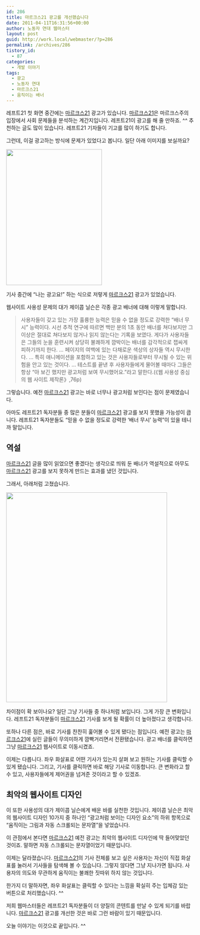 ```yaml
---
id: 286
title: 마르크스21 광고를 개선했습니다
date: 2011-04-11T16:31:56+00:00
author: 노동자 연대 웹마스터
layout: post
guid: http://work.local/webmaster/?p=286
permalink: /archives/286
tistory_id:
  - 87
categories:
  - 개발 이야기
tags:
  - 광고
  - 노동자 연대
  - 마르크스21
  - 움직이는 배너
---
```

레프트21 첫 화면 중간에는 <a href="http://marx21.or.kr" target="_self" title="[http://marx21.or.kr]로 이동합니다.">마르크스21</a> 광고가 있습니다. <a href="http://marx21.or.kr" target="_self" title="[http://marx21.or.kr]로 이동합니다.">마르크스21</a>은 마르크스주의 입장에서 사회 문제들을 분석하는 계간지입니다. 레프트21이 광고를 해 줄 만하죠. ^^ 추천하는 글도 많이 있습니다. 레프트21 기자들이 기고를 많이 하기도 합니다.

그런데, 이걸 광고하는 방식에 문제가 있었다고 봅니다. 일단 아래 이미지를 보실까요?

<img src="http://work.local/webmaster/wp-content/uploads/1/cfile25.uf.18731B3B4DA32A0C433C56.png" class="aligncenter" width="257" height="364" alt="" filename="마르크스21 예전 광고.png" filemime="image/jpeg" />

기사 중간에 “나는 광고요!” 하는 식으로 저렇게 <a href="http://marx21.or.kr" target="_self" title="[http://marx21.or.kr]로 이동합니다.">마르크스21</a> 광고가 있었습니다.

웹사이트 사용성 문제의 대가 제이콥 닐슨은 각종 광고 배너에 대해 이렇게 말합니다.

> 사용자들이 갖고 있는 가장 훌륭한 능력은 믿을 수 없을 정도로 강력한 “배너 무시” 능력이다. 시선 추적 연구에 따르면 백만 분의 1초 동안 배너를 쳐다보지만 그 이상은 절대로 쳐다보지 않거나 읽지 않는다는 기록을 보였다. 게다가 사용자들은 그들의 눈을 훈련시켜 상당히 불쾌하게 깜박이는 배너를 감각적으로 잽싸게 피하기까지 한다. … 페이지의 여백에 있는 다채로운 색상의 상자들 역시 무시한다. … 특히 애니메이션을 포함하고 있는 것은 사용자들로부터 무시될 수 있는 위험을 안고 있는 것이다. … 테스트를 끝낸 후 사용자들에게 물어볼 때마다 그들은 항상 “아 보긴 했지만 광고처럼 보여 무시했어요.”라고 말한다.(《웹 사용성 중심의 웹 사이트 제작론》,76p)&nbsp;

그렇습니다. 예전 <a href="http://marx21.or.kr" target="_self" title="[http://marx21.or.kr]로 이동합니다.">마르크스21</a> 광고는 바로 너무나 광고처럼 보인다는 점이 문제였습니다.

아마도 레프트21 독자분들 중 많은 분들이 <a href="http://marx21.or.kr" target="_self" title="[http://marx21.or.kr]로 이동합니다.">마르크스21</a> 광고를 보지 못했을 가능성이 큽니다. 레프트21 독자분들도 “믿을 수 없을 정도로 강력한 ‘배너 무시’ 능력”이 있을 테니까 말입니다.

## 역설

<a href="http://marx21.or.kr" target="_self" title="[http://marx21.or.kr]로 이동합니다.">마르크스21</a> 글을 많이 읽었으면 좋겠다는 생각으로 띄워 둔 배너가 역설적으로 아무도 <a href="http://marx21.or.kr" target="_self" title="[http://marx21.or.kr]로 이동합니다.">마르크스21</a> 광고를 보지 못하게 만드는 효과를 냈던 것입니다.

그래서, 아래처럼 고쳤습니다.

<img src="http://work.local/webmaster/wp-content/uploads/1/cfile7.uf.186EE4454DA32ABE155317.png" class="aligncenter" width="432" height="562" alt="" filename="마르크스21 새 광고.png" filemime="image/jpeg" />
  
차이점이 확 보이나요? 일단 그냥 기사들 중 하나처럼 보입니다. 그게 가장 큰 변화입니다. 레프트21 독자분들이 <a href="http://marx21.or.kr" target="_self" title="[http://marx21.or.kr]로 이동합니다.">마르크스21</a> 기사를 보게 될 확률이 더 높아졌다고 생각합니다.

또하나 다른 점은, 바로 기사를 찬찬히 훑어볼 수 있게 됐다는 점입니다. 예전 광고는 <a href="http://marx21.or.kr" target="_self" title="[http://marx21.or.kr]로 이동합니다.">마르크스21</a>에 실린 글들이 무의미하게 깜빡거리면서 전환됐습니다. 광고 배너를 클릭하면 그냥 <a href="http://marx21.or.kr" target="_self" title="[http://marx21.or.kr]로 이동합니다.">마르크스21</a> 웹사이트로 이동시켰죠.

이제는 다릅니다. 좌우 화살표로 어떤 기사가 있는지 살펴 보고 원하는 기사를 클릭할 수 있게 됐습니다. 그리고, 기사를 클릭하면 바로 해당 기사로 이동합니다. 큰 변화라고 할 수 있고, 사용자들에게 제어권을 넘겨준 것이라고 할 수 있겠죠.

## 최악의 웹사이트 디자인

이 또한 사용성의 대가 제이콥 닐슨에게 배운 바를 실천한 것입니다. 제이콥 닐슨은 최악의 웹사이트 디자인 10가지 중 하나인 “광고처럼 보이는 디자인 요소”의 하위 항목으로 “움직이는 그림과 자동 스크롤되는 문자열”을 넣었습니다.

이 관점에서 본다면 <a href="http://marx21.or.kr" target="_self" title="[http://marx21.or.kr]로 이동합니다.">마르크스21</a> 예전 광고는 최악의 웹사이트 디자인에 딱 들어맞았던 것이죠. 말하면 자동 스크롤되는 문자열이었기 때문입니다.

이제는 달라졌습니다. <a href="http://marx21.or.kr" target="_self" title="[http://marx21.or.kr]로 이동합니다.">마르크스21</a>의 기사 전체를 보고 싶은 사용자는 자신이 직접 화살표를 눌러서 기사들을 탐색해 볼 수 있습니다. 그렇지 않다면 그냥 지나가면 됩니다. 사용자의 의도와 무관하게 움직이는 불쾌한 짓따위 하지 않는 것입니다.

한가지 더 말하자면, 좌우 화살표는 클릭할 수 있다는 느낌을 확실히 주는 입체감 있는 버튼으로 처리했습니다. ^^

저희 웹마스터들은 레프트21 독자분들이 더 양질의 콘텐트를 만날 수 있게 되기를 바랍니다. <a href="http://marx21.or.kr" target="_self" title="[http://marx21.or.kr]로 이동합니다.">마르크스21</a> 광고를 개선한 것은 바로 그런 바람이 있기 때문입니다.

오늘 이야기는 이것으로 끝입니다. ^^